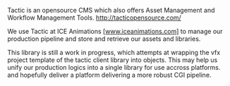 Tactic is an opensource CMS which also offers Asset Management and Workflow Management Tools. http://tacticopensource.com/

We use Tactic at ICE Animations [www.iceanimations.com] to manage our production pipeline and store and retrieve our assets and libraries. 

This library is still a work in progress, which attempts at wrapping the vfx project template of the tactic client library into objects. This may help us unify our production logics into a single library for use accross platforms. and hopefully deliver a platform delivering a more robust CGI pipeline. 

